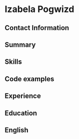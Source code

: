 # Izabela Pogwizd

## Contact Information

## Summary

## Skills

## Code examples

## Experience

## Education

## English
